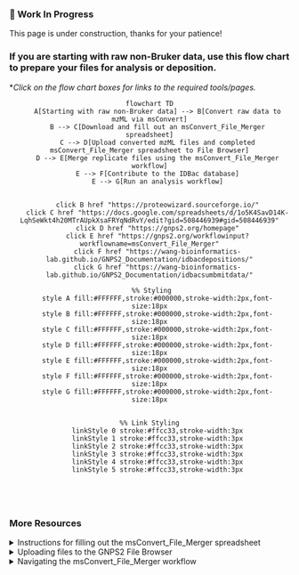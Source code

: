 ### 🚧 Work In Progress
This page is under construction, thanks for your patience!


### If you are starting with raw non-Bruker data, use this flow chart to prepare your files for analysis or deposition. 
**Click on the flow chart boxes for links to the required tools/pages.*


<div align="center">
    
```mermaid
flowchart TD
    A[Starting with raw non-Bruker data] --> B[Convert raw data to mzML via msConvert]
    B --> C[Download and fill out an msConvert_File_Merger spreadsheet]
    C --> D[Upload converted mzML files and completed msConvert_File_Merger spreadsheet to File Browser]
    D --> E[Merge replicate files using the msConvert_File_Merger workflow]
    E --> F[Contribute to the IDBac database]
    E --> G[Run an analysis workflow]
   
    
    click B href "https://proteowizard.sourceforge.io/"
    click C href "https://docs.google.com/spreadsheets/d/1o5K4SavD14K-LqhSeWkt4h20MTrAUpkXsaFRYqNdRvY/edit?gid=508446939#gid=508446939"
    click D href "https://gnps2.org/homepage"
    click E href "https://gnps2.org/workflowinput?workflowname=msConvert_File_Merger"
    click F href "https://wang-bioinformatics-lab.github.io/GNPS2_Documentation/idbacdepositions/"
    click G href "https://wang-bioinformatics-lab.github.io/GNPS2_Documentation/idbacsumbmitdata/"

 %% Styling
    style A fill:#FFFFFF,stroke:#000000,stroke-width:2px,font-size:18px
    style B fill:#FFFFFF,stroke:#000000,stroke-width:2px,font-size:18px
    style C fill:#FFFFFF,stroke:#000000,stroke-width:2px,font-size:18px
    style D fill:#FFFFFF,stroke:#000000,stroke-width:2px,font-size:18px
    style E fill:#FFFFFF,stroke:#000000,stroke-width:2px,font-size:18px
    style F fill:#FFFFFF,stroke:#000000,stroke-width:2px,font-size:18px
    style G fill:#FFFFFF,stroke:#000000,stroke-width:2px,font-size:18px
    

%% Link Styling
    linkStyle 0 stroke:#ffcc33,stroke-width:3px
    linkStyle 1 stroke:#ffcc33,stroke-width:3px
    linkStyle 2 stroke:#ffcc33,stroke-width:3px
    linkStyle 3 stroke:#ffcc33,stroke-width:3px
    linkStyle 4 stroke:#ffcc33,stroke-width:3px
    linkStyle 5 stroke:#ffcc33,stroke-width:3px

  
   
    

```
</div>

### More Resources
<details>
  <summary>Instructions for filling out the msConvert_File_Merger spreadsheet</summary><br>


i) Insert the current filenames for your individual mzML files into the 'input_filename' column. It is important to keep the '.mzml' tag on the end of the filename in this column. Take care to make sure the filenames in the spreadsheet under 'input_filename' match the filenames in your data folder.<br>

ii) Type a new filename for replicate spectra you would like to combine into a single mzml file. You do NOT need to include the '.mzml' tag in this column. Make sure the 'output_filename' is identical for all replicate spectra you want to be merged. Otherwise the workflow will write files with different 'output_filename' entries as separate mzML files. <br>
    
  <ul>
<img width="nonBruker1" src="https://github.com/user-attachments/assets/0161167f-bc69-437d-bac2-6c5c909b0be3">

 </ul>
</details>

<details>
  <summary>Uploading files to the GNPS2 File Browser</summary>

    
  <ul> 
<img width="FileBrowser1" src="https://github.com/user-attachments/assets/8b0fc3af-089b-4686-95f9-1135d0cf4c51">
<img width="1054" alt="nonBruker2" src="https://github.com/user-attachments/assets/928ba3c5-f566-45a4-ace4-940d38212de6">
 </ul>
</details>

<details>
  <summary>Navigating the msConvert_File_Merger workflow</summary><br>

    
<p>This workflow will combine spectra from separate spots that correspond to the same bacterial strain (i.e. replicate spots). The output is a single mzML file (per strain) that contains the replicate spectra as separate scans.</p>


i) Open the msConvert_File_Merger workflow.<br>

ii) Select your mzML files and your input/output spreadsheet from the dropdown menus.<br>  

iii) Select mzML or mzXML as your output data format.<br>

iV) Submit workflow.<br>


<img width="msConvert_File_Merger workflow" src="https://github.com/user-attachments/assets/47689134-5d68-423c-8d5a-cde0d62f15cd">
    
  <ul> 




 </ul>
</details>

